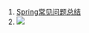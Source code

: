 1. [Spring常见问题总结](https://mp.weixin.qq.com/s?__biz=Mzg3MjA4MTExMw==&mid=2247486527&idx=1&sn=abc2d90d631d02f5b6201fe42e645caa)
2. ![](Pasted%20image%2020221027142807.png)
